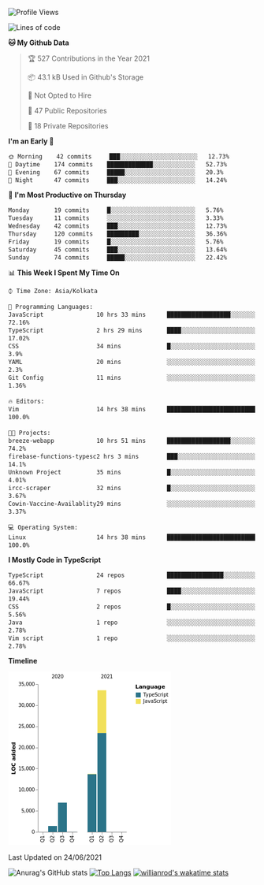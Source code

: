 <!--START_SECTION:waka-->
![Profile Views](http://img.shields.io/badge/Profile%20Views-0-blue)

![Lines of code](https://img.shields.io/badge/From%20Hello%20World%20I%27ve%20Written-55684%20lines%20of%20code-blue)

**🐱 My Github Data** 

> 🏆 527 Contributions in the Year 2021
 > 
> 📦 43.1 kB Used in Github's Storage 
 > 
> 🚫 Not Opted to Hire
 > 
> 📜 47 Public Repositories 
 > 
> 🔑 18 Private Repositories  
 > 
**I'm an Early 🐤** 

```text
🌞 Morning    42 commits     ███░░░░░░░░░░░░░░░░░░░░░░   12.73% 
🌆 Daytime    174 commits    █████████████░░░░░░░░░░░░   52.73% 
🌃 Evening    67 commits     █████░░░░░░░░░░░░░░░░░░░░   20.3% 
🌙 Night      47 commits     ███░░░░░░░░░░░░░░░░░░░░░░   14.24%

```
📅 **I'm Most Productive on Thursday** 

```text
Monday       19 commits     █░░░░░░░░░░░░░░░░░░░░░░░░   5.76% 
Tuesday      11 commits     ░░░░░░░░░░░░░░░░░░░░░░░░░   3.33% 
Wednesday    42 commits     ███░░░░░░░░░░░░░░░░░░░░░░   12.73% 
Thursday     120 commits    █████████░░░░░░░░░░░░░░░░   36.36% 
Friday       19 commits     █░░░░░░░░░░░░░░░░░░░░░░░░   5.76% 
Saturday     45 commits     ███░░░░░░░░░░░░░░░░░░░░░░   13.64% 
Sunday       74 commits     █████░░░░░░░░░░░░░░░░░░░░   22.42%

```


📊 **This Week I Spent My Time On** 

```text
⌚︎ Time Zone: Asia/Kolkata

💬 Programming Languages: 
JavaScript               10 hrs 33 mins      ██████████████████░░░░░░░   72.16% 
TypeScript               2 hrs 29 mins       ████░░░░░░░░░░░░░░░░░░░░░   17.02% 
CSS                      34 mins             █░░░░░░░░░░░░░░░░░░░░░░░░   3.9% 
YAML                     20 mins             ░░░░░░░░░░░░░░░░░░░░░░░░░   2.3% 
Git Config               11 mins             ░░░░░░░░░░░░░░░░░░░░░░░░░   1.36%

🔥 Editors: 
Vim                      14 hrs 38 mins      █████████████████████████   100.0%

🐱‍💻 Projects: 
breeze-webapp            10 hrs 51 mins      ██████████████████░░░░░░░   74.2% 
firebase-functions-typesc2 hrs 3 mins        ███░░░░░░░░░░░░░░░░░░░░░░   14.1% 
Unknown Project          35 mins             █░░░░░░░░░░░░░░░░░░░░░░░░   4.01% 
ircc-scraper             32 mins             █░░░░░░░░░░░░░░░░░░░░░░░░   3.67% 
Cowin-Vaccine-Availablity29 mins             ░░░░░░░░░░░░░░░░░░░░░░░░░   3.37%

💻 Operating System: 
Linux                    14 hrs 38 mins      █████████████████████████   100.0%

```

**I Mostly Code in TypeScript** 

```text
TypeScript               24 repos            ████████████████░░░░░░░░░   66.67% 
JavaScript               7 repos             ████░░░░░░░░░░░░░░░░░░░░░   19.44% 
CSS                      2 repos             █░░░░░░░░░░░░░░░░░░░░░░░░   5.56% 
Java                     1 repo              ░░░░░░░░░░░░░░░░░░░░░░░░░   2.78% 
Vim script               1 repo              ░░░░░░░░░░░░░░░░░░░░░░░░░   2.78%

```


**Timeline**

![Chart not found](https://raw.githubusercontent.com/wise-introvert/wise-introvert/master/charts/bar_graph.png) 


 Last Updated on 24/06/2021
<!--END_SECTION:waka-->
![Anurag's GitHub stats](https://github-readme-stats.vercel.app/api?username=wise-introvert&count_private=true&show_icons=true)
[![Top Langs](https://github-readme-stats.vercel.app/api/top-langs/?username=wise-introvert&langs_count=10)](https://github.com/anuraghazra/github-readme-stats)
[![willianrod's wakatime stats](https://github-readme-stats.vercel.app/api/wakatime?username=wiseintrovert)](https://github.com/anuraghazra/github-readme-stats)
